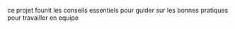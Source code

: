 ce projet founit les conseils essentiels pour guider sur les bonnes pratiques pour travailler en equipe
